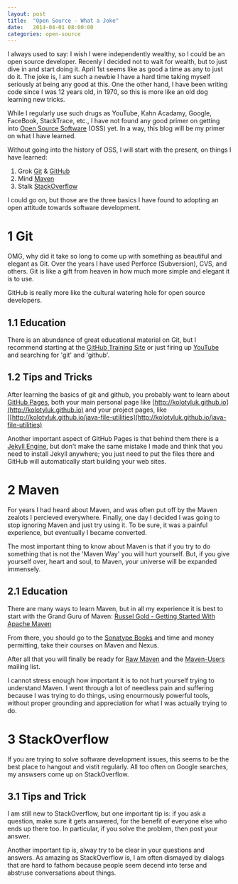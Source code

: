 ```yaml
---
layout: post
title:  "Open Source - What a Joke"
date:   2014-04-01 08:00:00
categories: open-source
---
```


I always used to say: I wish I were independently wealthy, so I could be an open source developer.
Recenly I decided not to wait for wealth, but to just dive in and start doing it. April 1st seems
like as good a time as any to just do it. The joke is, I am such a newbie I have a hard time taking
myself seriously at being any good at this. One the other hand, I have been writing code since I was
12 years old, in 1970, so this is more like an old dog learning new tricks.

While I regularly use such drugs as YouTube, Kahn Acadamy, Google, FaceBook, StackTrace, etc.,
I have not found any good primer on getting into [Open Source Software](http://opensource.org)
(OSS) yet. In a way, this blog will be my primer on what I have learned.

Without going into the history of OSS, I will start with the present, on things I have learned:

1. Grok [Git](http://git-scm.com) & [GitHub](http://github.com)
2. Mind [Maven](http://maven.apache.org)
3. Stalk [StackOverflow](http://stackoverflow.com)

I could go on, but those are the three basics I have found to adopting an open attitude towards
software development.

# 1 Git

OMG, why did it take so long to come up with something as beautiful and elegant as Git.
Over the years I have used Perforce (Subversion), CVS, and others. Git is like a gift from
heaven in how much more simple and elegant it is to use.

GitHub is really more like the cultural watering hole for open source developers.

## 1.1 Education

There is an abundance of great educational material on Git, but I recommend starting at the
[GitHub Training Site](http://training.github.com) or just firing up [YouTube](https://www.youtube.com)
and searching for 'git' and 'github'.

## 1.2 Tips and Tricks

After learning the basics of git and github, you probably want to learn about
[GitHub Pages](https://pages.github.com), both your main personal page like
[http://kolotyluk.github.io](http://kolotyluk.github.io) and your project pages, like
[[http://kolotyluk.github.io/java-file-utilities](http://kolotyluk.github.io/java-file-utilities)

Another important aspect of GitHub Pages is that behind them there is a [Jekyll Engine](http://jekyllrb.com),
but don't make the same mistake I made and think that you need to install Jekyll anywhere;
you just need to put the files there and GitHub will automatically start building your web sites.

# 2 Maven

For years I had heard about Maven, and was often put off by the Maven zealots I percieved
everywhere. Finally, one day I decided I was going to stop ignoring Maven and just try using
it. To be sure, it was a painful experience, but eventually I became converted.

The most important thing to know about Maven is that if you try to do something that is not
the 'Maven Way' you will hurt yourself. But, if you give yourself over, heart and soul, to
Maven, your universe will be expanded immensely.

## 2.1 Education

There are many ways to learn Maven, but in all my experience it is best to start with the
Grand Guru of Maven:
[Russel Gold - Getting Started With Apache Maven](http://www.packtpub.com/getting-started-with-apache-maven/video)

From there, you should go to the [Sonatype Books](http://www.sonatype.com/resources/books)
and time and money permitting, take their courses on Maven and Nexus.

After all that you will finally be ready for [Raw Maven](http://maven.apache.org) and the
[Maven-Users](mailto:users@maven.apache.org) mailing list.

I cannot stress enough how important it is to not hurt yourself trying to understand Maven.
I went through a lot of needless pain and suffering because I was trying to do things,
using enourmously powerful tools, without proper grounding and appreciation for what I was
actually trying to do.

# 3 StackOverflow

If you are trying to solve software development issues, this seems to be the best place to
hangout and vistit regularly. All too often on Google searches, my answsers come up on
StackOverflow.

## 3.1 Tips and Trick

I am still new to StackOverflow, but one important tip is: if you ask a question, make sure
it gets answered, for the benefit of everyone else who ends up there too. In particular,
if you solve the problem, then post your answer.

Another important tip is, alway try to be clear in your questions and answers. As amazing as
StackOverflow is, I am often dismayed by dialogs that are hard to fathom because people seem
decend into terse and abstruse conversations about things.